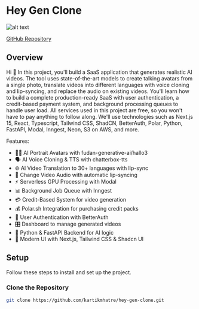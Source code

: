 # Hey Gen Clone

![alt text](thumbnail.png) 

[GitHub Repository](https://github.com/kartikmhatre)  

## Overview

Hi 🤙 In this project, you'll build a SaaS application that generates realistic AI videos. The tool uses state-of-the-art models to create talking avatars from a single photo, translate videos into different languages with voice cloning and lip-syncing, and replace the audio on existing videos. You'll learn how to build a complete production-ready SaaS with user authentication, a credit-based payment system, and background processing queues to handle user load. All services used in this project are free, so you won't have to pay anything to follow along. We'll use technologies such as Next.js 15, React, Typescript, Tailwind CSS, ShadCN, BetterAuth, Polar, Python, FastAPI, Modal, Inngest, Neon, S3 on AWS, and more.

Features:

- 🧑‍🦰 AI Portrait Avatars with fudan-generative-ai/hallo3  
- 🗣️ AI Voice Cloning & TTS with chatterbox-tts  
- 🌐 AI Video Translation to 30+ languages with lip-sync  
- 🔄 Change Video Audio with automatic lip-syncing  
- ⚡ Serverless GPU Processing with Modal  
- 📊 Background Job Queue with Inngest  
- 💳 Credit-Based System for video generation  
- 💰 Polar.sh Integration for purchasing credit packs  
- 👤 User Authentication with BetterAuth  
- 🎛️ Dashboard to manage generated videos  
- 🐍 Python & FastAPI Backend for AI logic  
- 📱 Modern UI with Next.js, Tailwind CSS & Shadcn UI  

## Setup

Follow these steps to install and set up the project.

### Clone the Repository

```bash
git clone https://github.com/kartikmhatre/hey-gen-clone.git


